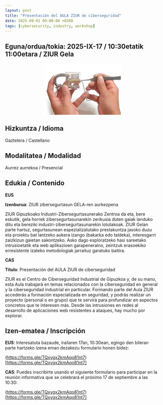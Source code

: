 ```yaml
---
layout: post
title: "Presentación del AULA ZIUR de ciberseguridad"
date: 2025-09-01 09:00:00 +0200
tags: [cybersecurity, industry, workshop]
---
```


## Eguna/ordua/tokia: 2025-IX-17 / 10:30etatik 11:00etara / ZIUR Gela

<div style="text-align: center;">
<img src="/assets/img/posts/lockpicking-learning.jpg" alt="Giltzarrapo garden bat irekitzen kako-ziriekin. Abriendo un candado con ganzuas." title="Giltzarrapo garden bat irekitzen kako-ziriekin. Abriendo un candado con ganzuas." width="50%" />
</div>

## Hizkuntza / Idioma 

Gaztelera / Castellano

## Modalitatea / Modalidad

Aurrez aurrekoa / Presencial

## Edukia / Contenido

**EUS**

**Izenburua**: ZIUR zibersegurtasun GELA-ren aurkezpena

ZIUR Gipuzkoako Industri-Zibersegurtasunerako Zentroa da eta, bere eskutik, gela horrek zibersegurtasunarekin zerikusia duten gaiak landuko ditu eta bereziki industri-zibersegurtasunarekin lotutakoak. ZIUR Gelan parte hartuz, segurtasunean espezializatutako prestakuntza jasoko duzu eta proiektu bat lantzeko aukera izango (bakarka edo taldeka), interesgarri zaizkizun gaietan sakontzeko. Asko dago esploratzeko hasi sareetako intrusioetatik eta web aplikazioen garapeneraino, zeintzuk erasoekiko erresistente izateko metodologiak jarraituz garatuko baitira.

**CAS**

**Título**: Presentación del AULA ZIUR de ciberseguridad

ZIUR es el Centro de Ciberseguridad Industrial de Gipuzkoa y, de su mano, esta Aula trabajará en temas relacionados con la ciberseguridad en general y la ciberseguridad industrial en particular. Formando parte del Aula ZIUR accederás a formación especializada en seguridad, y podrás realizar un proyecto (personal o en grupo) que te servirá para profundizar en aspectos concretos que te interesen más. Desde las intrusiones en redes al desarrollo de aplicaciones web resistentes a ataques, hay mucho por explorar. 

## Izen-ematea / Inscripción

**EUS**: Interesatuta bazaude, irailaren 17an, 10:30ean, egingo den bileran parte hartzeko izena eman dezakezu formulario honen bidez: 

(https://forms.gle/TQxygx2kmAqo81nt7)[https://forms.gle/TQxygx2kmAqo81nt7]


**CAS**: Puedes inscribirte usando el siguiente formulario para participar en la reunión informativa que se celebrará el próximo 17 de septiembre a las 10:30:

(https://forms.gle/TQxygx2kmAqo81nt7)[https://forms.gle/TQxygx2kmAqo81nt7]

